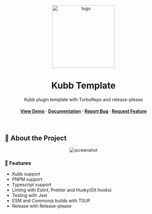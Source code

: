 <div align="center">

  <img src="assets/logo.png" alt="logo" width="200" height="auto" />
  <h1>Kubb Template</h1>
  
  <p>
    Kubb plugin template with TurboRepo and release-please 
  </p>


   
<h4>
    <a href="https://github.com/kubb-project/plugin-template/">View Demo</a>
  <span> · </span>
    <a href="https://github.com/kubb-project/plugin-template">Documentation</a>
  <span> · </span>
    <a href="https://github.com/kubb-project/plugin-template/issues/">Report Bug</a>
  <span> · </span>
    <a href="https://github.com/kubb-project/plugin-template/issues/">Request Feature</a>
  </h4>
</div>

<br />

<!-- About the Project -->
## :star2: About the Project

<div align="center"> 
  <img src="assets/screenshot.jpg" alt="screenshot" />
</div>


<!-- Features -->
### :dart: Features

- Kubb support
- PNPM support
- Typescript support
- Linting with Eslint, Prettier and Husky(Git hooks)
- Testing with Jest
- ESM and Commonjs builds with TSUP
- Release with Release-please

